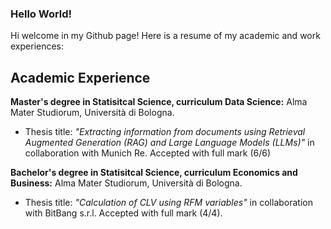 ### Hello World!
Hi welcome in my Github page! Here is a resume of my academic and work experiences:

## Academic Experience
**Master's degree in Statisitcal Science, curriculum Data Science:**
Alma Mater Studiorum, Università di Bologna.
- Thesis title: *"Extracting information from documents using Retrieval Augmented Generation (RAG) and Large Language Models (LLMs)"* in collaboration with Munich Re. Accepted with full mark (6/6)

**Bachelor's degree in Statisitcal Science, curriculum Economics and Business:**
Alma Mater Studiorum, Università di Bologna.
- Thesis title: *"Calculation of CLV using RFM variables"* in collaboration with BitBang s.r.l. Accepted with full mark (4/4).
